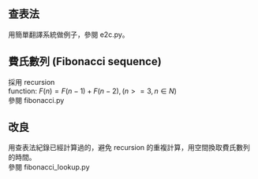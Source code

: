 ## 查表法
用簡單翻譯系統做例子，參閱 e2c.py。

## 費氏數列 (Fibonacci sequence)
採用 recursion  
function: $F(n) = F(n-1) + F(n-2), (n>=3, n \in N)$  
參閱 fibonacci.py
## 改良
用查表法紀錄已經計算過的，避免 recursion 的重複計算，用空間換取費氏數列的時間。  
參閱 fibonacci_lookup.py
